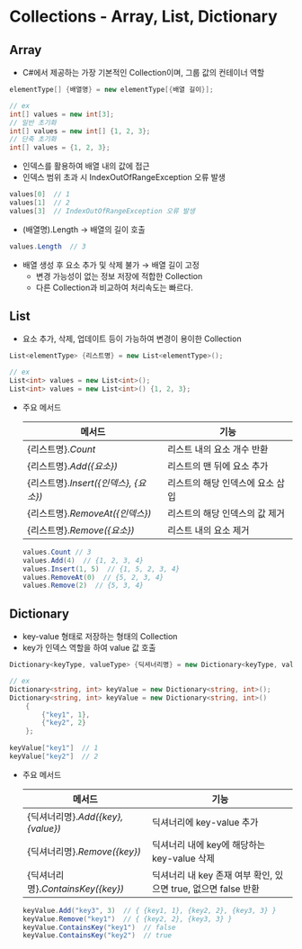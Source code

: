 # Collections - Array, List, Dictionary

## Array

- C#에서 제공하는 가장 기본적인 Collection이며, 그룹 값의 컨테이너 역할

```csharp
elementType[] {배열명} = new elementType[{배열 길이}];

// ex
int[] values = new int[3];
// 일반 초기화
int[] values = new int[] {1, 2, 3};
// 단축 초기화
int[] values = {1, 2, 3};
```

- 인덱스를 활용하여 배열 내의 값에 접근
- 인덱스 범위 초과 시 IndexOutOfRangeException 오류 발생

```csharp
values[0]  // 1
values[1]  // 2
values[3]  // IndexOutOfRangeException 오류 발생
```

- (배열명).Length → 배열의 길이 호출

```csharp
values.Length  // 3
```

- 배열 생성 후 요소 추가 및 삭제 불가 → 배열 길이 고정
    - 변경 가능성이 없는 정보 저장에 적합한 Collection
    - 다른 Collection과 비교하여 처리속도는 빠르다.

## List

- 요소 추가, 삭제, 업데이트 등이 가능하여 변경이 용이한 Collection

```csharp
List<elementType> {리스트명} = new List<elementType>();

// ex
List<int> values = new List<int>();
List<int> values = new List<int>() {1, 2, 3};
```

- 주요 메서드
    
    | 메서드 | 기능 |
    | --- | --- |
    | {리스트명}.*Count* | 리스트 내의 요소 개수 반환 |
    | {리스트명}.*Add({요소})* | 리스트의 맨 뒤에 요소 추가 |
    | {리스트명}.*Insert({인덱스}, {요소})* | 리스트의 해당 인덱스에 요소 삽입 |
    | {리스트명}.*RemoveAt({인덱스})* | 리스트의 해당 인덱스의 값 제거 |
    | {리스트명}.*Remove({요소})* | 리스트 내의 요소 제거 |
    
    ```csharp
    values.Count // 3
    values.Add(4)  // {1, 2, 3, 4}
    values.Insert(1, 5)  // {1, 5, 2, 3, 4}
    values.RemoveAt(0)  // {5, 2, 3, 4}
    values.Remove(2)  // {5, 3, 4}
    ```
    

## Dictionary

- key-value 형태로 저장하는 형태의 Collection
- key가 인덱스 역할을 하여 value 값 호출

```csharp
Dictionary<keyType, valueType> {딕셔너리명} = new Dictionary<keyType, valueType>();

// ex
Dictionary<string, int> keyValue = new Dictionary<string, int>();
Dictionary<string, int> keyValue = new Dictionary<string, int>()
    {
        {"key1", 1},
        {"key2", 2}
    };
	
keyValue["key1"]  // 1
keyValue["key2"]  // 2
```

- 주요 메서드
    
    | 메서드 | 기능 |
    | --- | --- |
    | {딕셔너리명}.*Add({key}, {value})* | 딕셔너리에 key-value 추가 |
    | {딕셔너리명}.*Remove({key})* | 딕셔너리 내에 key에 해당하는 key-value 삭제 |
    | {딕셔너리명}.*ContainsKey({key})* | 딕셔너리 내 key 존재 여부 확인, 있으면 true, 없으면 false 반환 |
    
    ```csharp
    keyValue.Add("key3", 3)  // { {key1, 1}, {key2, 2}, {key3, 3} }
    keyValue.Remove("key1")  // { {key2, 2}, {key3, 3} }
    keyValue.ContainsKey("key1")  // false
    keyValue.ContainsKey("key2")  // true
    ```
